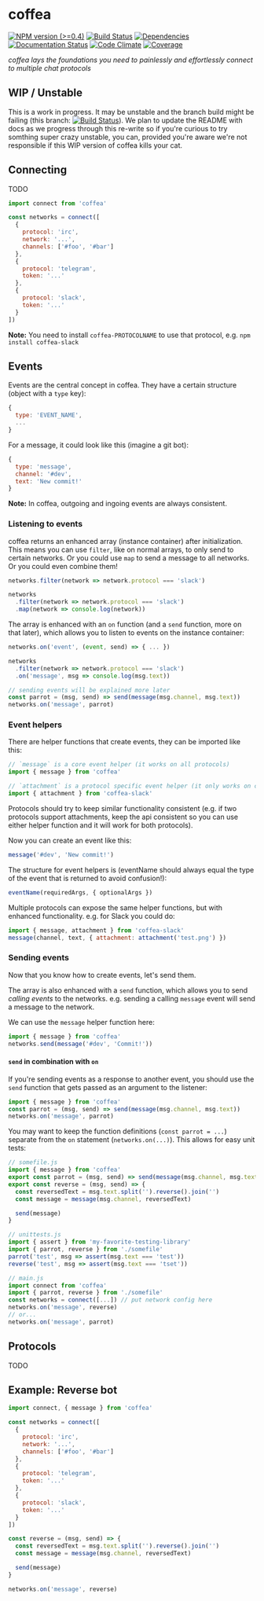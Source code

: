 # coffea

[![NPM version (>=0.4)](https://img.shields.io/npm/v/coffea.svg?style=flat-square)](https://www.npmjs.com/package/coffea) [![Build Status](https://img.shields.io/travis/caffeinery/coffea/master.svg?style=flat-square)](https://travis-ci.org/caffeinery/coffea) [![Dependencies](https://img.shields.io/david/caffeinery/coffea.svg?style=flat-square)](https://david-dm.org/caffeinery/coffea) [![Documentation Status](https://readthedocs.org/projects/coffea/badge/?style=flat-square&version=latest)](https://readthedocs.org/projects/coffea/?badge=latest) [![Code Climate](https://img.shields.io/codeclimate/github/caffeinery/coffea.svg?style=flat-square)](https://codeclimate.com/github/caffeinery/coffea) [![Coverage](https://img.shields.io/coveralls/caffeinery/coffea.svg?style=flat-square)](https://coveralls.io/r/caffeinery/coffea)

_coffea lays the foundations you need to painlessly and effortlessly connect to multiple chat protocols_


## WIP / Unstable

This is a work in progress. It may be unstable and the branch build might be failing (this branch: [![Build Status](https://img.shields.io/travis/caffeinery/coffea/0.6.svg?style=flat-square)](https://travis-ci.org/caffeinery/coffea)). We plan to update the README with docs as we progress through this re-write so if you're curious to try somthing super crazy unstable, you can, provided you're aware we're not responsible if this WIP version of coffea kills your cat.


## Connecting

TODO

```js
import connect from 'coffea'

const networks = connect([
  {
    protocol: 'irc',
    network: '...',
    channels: ['#foo', '#bar']
  },
  {
    protocol: 'telegram',
    token: '...'
  },
  {
    protocol: 'slack',
    token: '...'
  }
])
```

**Note:** You need to install `coffea-PROTOCOLNAME` to use that protocol, e.g. `npm install coffea-slack`



## Events

Events are the central concept in coffea. They have a certain structure (object with a `type` key):

```js
{
  type: 'EVENT_NAME',
  ...
}
```

For a message, it could look like this (imagine a git bot):

```js
{
  type: 'message',
  channel: '#dev',
  text: 'New commit!'
}
```

**Note:** In coffea, outgoing and ingoing events are always consistent.


### Listening to events

coffea returns an enhanced array (instance container) after initialization. This means you can use `filter`, like on normal arrays, to only send to certain networks. Or you could use `map` to send a message to all networks. Or you could even combine them!

```js
networks.filter(network => network.protocol === 'slack')

networks
  .filter(network => network.protocol === 'slack')
  .map(network => console.log(network))
```

The array is enhanced with an `on` function (and a `send` function, more on that later), which allows you to listen to events on the instance container:

```js
networks.on('event', (event, send) => { ... })

networks
  .filter(network => network.protocol === 'slack')
  .on('message', msg => console.log(msg.text))

// sending events will be explained more later
const parrot = (msg, send) => send(message(msg.channel, msg.text))
networks.on('message', parrot)
```


### Event helpers

There are helper functions that create events, they can be imported like this:

```js
// `message` is a core event helper (it works on all protocols)
import { message } from 'coffea'

// `attachment` is a protocol specific event helper (it only works on certain protocols)
import { attachment } from 'coffea-slack'
```

Protocols should try to keep similar functionality consistent (e.g. if two protocols support attachments, keep the api consistent so you can use either helper function and it will work for both protocols).

Now you can create an event like this:

```js
message('#dev', 'New commit!')
```

The structure for event helpers is (eventName should always equal the type of the event that is returned to avoid confusion!):

```js
eventName(requiredArgs, { optionalArgs })
```

Multiple protocols can expose the same helper functions, but with enhanced functionality. e.g. for Slack you could do:

```js
import { message, attachment } from 'coffea-slack'
message(channel, text, { attachment: attachment('test.png') })
```


### Sending events

Now that you know how to create events, let's send them.

The array is also enhanced with a `send` function, which allows you to send *calling events* to the networks. e.g. sending a calling `message` event will send a message to the network.

We can use the `message` helper function here:

```js
import { message } from 'coffea'
networks.send(message('#dev', 'Commit!'))
```

#### `send` in combination with `on`

If you're sending events as a response to another event, you should use the `send` function that gets passed as an argument to the listener:

```js
import { message } from 'coffea'
const parrot = (msg, send) => send(message(msg.channel, msg.text))
networks.on('message', parrot)
```

You may want to keep the function definitions (`const parrot = ...`) separate from the `on` statement (`networks.on(...)`). This allows for easy unit tests:

```js
// somefile.js
import { message } from 'coffea'
export const parrot = (msg, send) => send(message(msg.channel, msg.text))
export const reverse = (msg, send) => {
  const reversedText = msg.text.split('').reverse().join('')
  const message = message(msg.channel, reversedText)

  send(message)
}

// unittests.js
import { assert } from 'my-favorite-testing-library'
import { parrot, reverse } from './somefile'
parrot('test', msg => assert(msg.text === 'test'))
reverse('test', msg => assert(msg.text === 'tset'))

// main.js
import connect from 'coffea'
import { parrot, reverse } from './somefile'
const networks = connect([...]) // put network config here
networks.on('message', reverse)
// or...
networks.on('message', parrot)
```



## Protocols

TODO



## Example: Reverse bot

```js
import connect, { message } from 'coffea'

const networks = connect([
  {
    protocol: 'irc',
    network: '...',
    channels: ['#foo', '#bar']
  },
  {
    protocol: 'telegram',
    token: '...'
  },
  {
    protocol: 'slack',
    token: '...'
  }
])

const reverse = (msg, send) => {
  const reversedText = msg.text.split('').reverse().join('')
  const message = message(msg.channel, reversedText)

  send(message)
}

networks.on('message', reverse)
```
